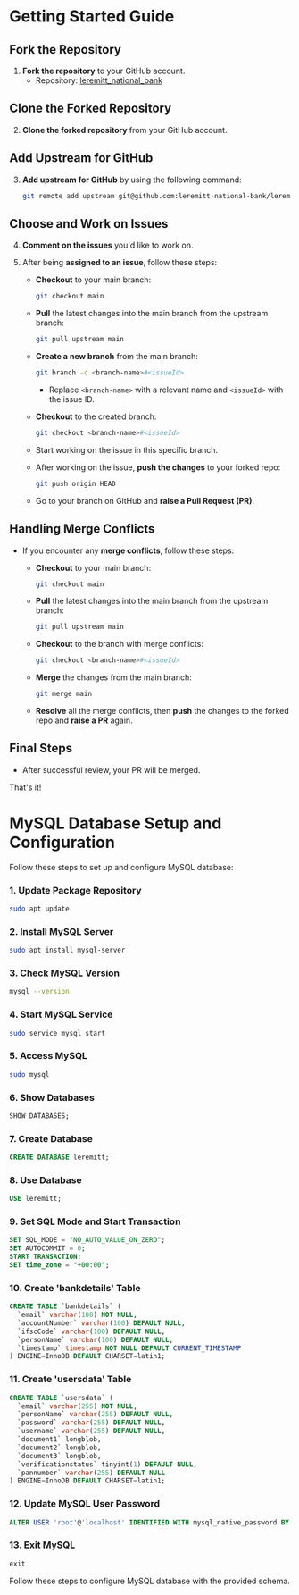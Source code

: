 # Getting Started Guide

## Fork the Repository

1.  **Fork the repository** to your GitHub account.
    - Repository: [leremitt_national_bank](https://github.com/leremitt-national-bank/leremitt_national_bank)

## Clone the Forked Repository

2.  **Clone the forked repository** from your GitHub account.

## Add Upstream for GitHub

3.  **Add upstream for GitHub** by using the following command:

    ```bash
    git remote add upstream git@github.com:leremitt-national-bank/leremitt_national_bank.git
    ```

## Choose and Work on Issues

4.  **Comment on the issues** you'd like to work on.
5.  After being **assigned to an issue**, follow these steps:

    - **Checkout** to your main branch:

      ```bash
      git checkout main
      ```

    - **Pull** the latest changes into the main branch from the upstream branch:

      ```bash
      git pull upstream main
      ```

    - **Create a new branch** from the main branch:

      ```bash
      git branch -c <branch-name>#<issueId>
      ```

      - Replace `<branch-name>` with a relevant name and `<issueId>` with the issue ID.

    - **Checkout** to the created branch:

      ```bash
      git checkout <branch-name>#<issueId>
      ```

    - Start working on the issue in this specific branch.
    - After working on the issue, **push the changes** to your forked repo:

      ```bash
      git push origin HEAD
      ```

    - Go to your branch on GitHub and **raise a Pull Request (PR)**.

## Handling Merge Conflicts

- If you encounter any **merge conflicts**, follow these steps:

  - **Checkout** to your main branch:

    ```bash
    git checkout main
    ```

  - **Pull** the latest changes into the main branch from the upstream branch:

    ```bash
    git pull upstream main
    ```

  - **Checkout** to the branch with merge conflicts:

    ```bash
    git checkout <branch-name>#<issueId>
    ```

  - **Merge** the changes from the main branch:

    ```bash
    git merge main
    ```

  - **Resolve** all the merge conflicts, then **push** the changes to the forked repo and **raise a PR** again.

## Final Steps

- After successful review, your PR will be merged.

That's it!

# MySQL Database Setup and Configuration

Follow these steps to set up and configure MySQL database:

### 1. Update Package Repository

```bash
sudo apt update
```

### 2. Install MySQL Server

```bash
sudo apt install mysql-server
```

### 3. Check MySQL Version

```bash
mysql --version
```

### 4. Start MySQL Service

```bash
sudo service mysql start
```

### 5. Access MySQL

```bash
sudo mysql
```

### 6. Show Databases

```sql
SHOW DATABASES;
```

### 7. Create Database

```sql
CREATE DATABASE leremitt;
```

### 8. Use Database

```sql
USE leremitt;
```

### 9. Set SQL Mode and Start Transaction

```sql
SET SQL_MODE = "NO_AUTO_VALUE_ON_ZERO";
SET AUTOCOMMIT = 0;
START TRANSACTION;
SET time_zone = "+00:00";
```

### 10. Create 'bankdetails' Table

```sql
CREATE TABLE `bankdetails` (
  `email` varchar(100) NOT NULL,
  `accountNumber` varchar(100) DEFAULT NULL,
  `ifscCode` varchar(100) DEFAULT NULL,
  `personName` varchar(100) DEFAULT NULL,
  `timestamp` timestamp NOT NULL DEFAULT CURRENT_TIMESTAMP
) ENGINE=InnoDB DEFAULT CHARSET=latin1;
```

### 11. Create 'usersdata' Table

```sql
CREATE TABLE `usersdata` (
  `email` varchar(255) NOT NULL,
  `personName` varchar(255) DEFAULT NULL,
  `password` varchar(255) DEFAULT NULL,
  `username` varchar(255) DEFAULT NULL,
  `document1` longblob,
  `document2` longblob,
  `document3` longblob,
  `verificationstatus` tinyint(1) DEFAULT NULL,
  `pannumber` varchar(255) DEFAULT NULL
) ENGINE=InnoDB DEFAULT CHARSET=latin1;
```

### 12. Update MySQL User Password

```sql
ALTER USER 'root'@'localhost' IDENTIFIED WITH mysql_native_password BY '';
```

### 13. Exit MySQL

```sql
exit
```

Follow these steps to configure MySQL database with the provided schema.
